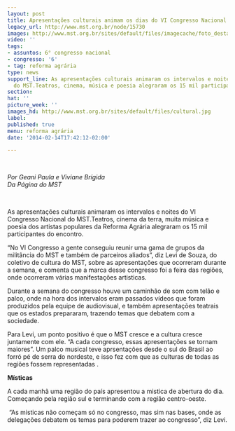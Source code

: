 ```yaml
---
layout: post
title: Apresentações culturais animam os dias do VI Congresso Nacional
legacy_url: http://www.mst.org.br/node/15730
images: http://www.mst.org.br/sites/default/files/imagecache/foto_destaque/cultural.jpg
video: ''
tags:
- assuntos: 6° congresso nacional
- congresso: '6'
- tag: reforma agrária
type: news
support_line: As apresentações culturais animaram os intervalos e noites do VI Congresso
  do MST.Teatros, cinema, música e poesia alegraram os 15 mil participantes do encontro.
section: 
hat: ''
picture_week: ''
images_hd: http://www.mst.org.br/sites/default/files/cultural.jpg
label: 
published: true
menu: reforma agrária
date: '2014-02-14T17:42:12-02:00'

---
```

<p>&nbsp;</p><p><em>Por Geani Paula e Viviane Brígida<br>Da Página do MST</em></p><p>&nbsp;</p><p>As apresentações culturais animaram os intervalos e noites do VI Congresso Nacional do MST.Teatros, cinema da terra, muita música e poesia dos artistas populares da Reforma Agrária alegraram os 15 mil participantes do encontro.</p><p>“No VI Congresso a gente conseguiu reunir uma gama de grupos da militância do MST e também de parceiros aliados”, diz Levi de Souza, do coletivo de cultura do MST, sobre as apresentações que ocorreram durante a semana, e comenta que a marca desse congresso foi a feira das regiões, onde ocorreram várias manifestações artisticas.</p><p>Durante a semana do congresso houve um caminhão de som com telão e palco, onde na hora dos intervalos eram passados vídeos que foram produzidos pela equipe de audiovisual, e também apresentações teatrais que os estados prepararam, trazendo temas que debatem com a sociedade.</p><p>Para Levi, um ponto positivo é que o MST cresce e a cultura cresce juntamente com ele. “A cada congresso, essas apresentações se tornam maiores”. Um palco musical teve aprsentações desde o sul do Brasil ao forró pé de serra do nordeste, e isso fez com que as culturas de todas as regiões fossem representadas .</p><p><strong>Místicas</strong></p><p>A cada manhã uma região do país apresentou a mistica de abertura do dia. Começando pela região sul e terminando com a região centro-oeste.</p><p>&nbsp;“As misticas não começam só no congresso, mas sim nas bases, onde as delegações debatem os temas para poderem trazer ao congresso”, diz Levi.</p><div>&nbsp;</div>
